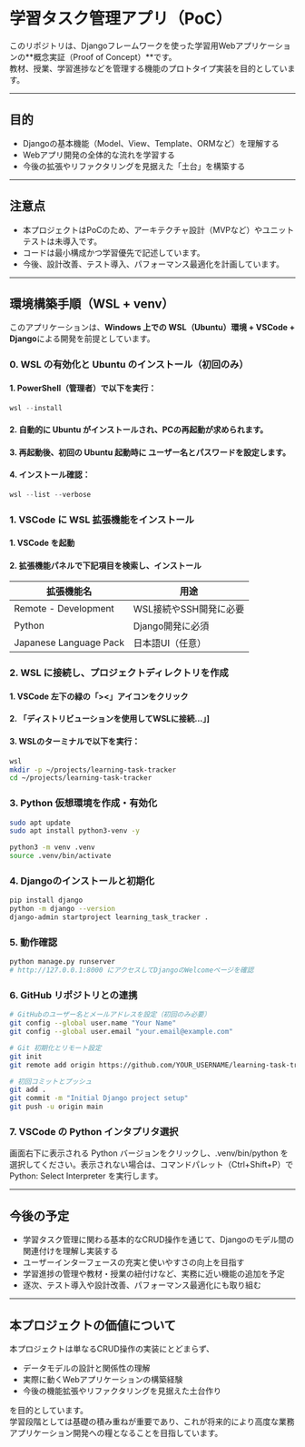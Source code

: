 # 学習タスク管理アプリ（PoC）

このリポジトリは、Djangoフレームワークを使った学習用Webアプリケーションの**概念実証（Proof of Concept）**です。  
教材、授業、学習進捗などを管理する機能のプロトタイプ実装を目的としています。

---

## 目的

- Djangoの基本機能（Model、View、Template、ORMなど）を理解する  
- Webアプリ開発の全体的な流れを学習する  
- 今後の拡張やリファクタリングを見据えた「土台」を構築する  

---

## 注意点

- 本プロジェクトはPoCのため、アーキテクチャ設計（MVPなど）やユニットテストは未導入です。  
- コードは最小構成かつ学習優先で記述しています。  
- 今後、設計改善、テスト導入、パフォーマンス最適化を計画しています。  

---

## 環境構築手順（WSL + venv）

このアプリケーションは、**Windows 上での WSL（Ubuntu）環境 + VSCode + Django**による開発を前提としています。

### 0. WSL の有効化と Ubuntu のインストール（初回のみ）

#### 1. PowerShell（管理者）で以下を実行：

```powershell
wsl --install
```

#### 2. 自動的に Ubuntu がインストールされ、PCの再起動が求められます。

#### 3. 再起動後、初回の Ubuntu 起動時に ユーザー名とパスワードを設定します。

#### 4. インストール確認：

```powershell
wsl --list --verbose
```

### 1. VSCode に WSL 拡張機能をインストール

#### 1. VSCode を起動

#### 2. 拡張機能パネルで下記項目を検索し、インストール

| 拡張機能名                  | 用途             |
| ---------------------- | -------------- |
| Remote - Development   | WSL接続やSSH開発に必要 |
| Python                 | Django開発に必須    |
| Japanese Language Pack | 日本語UI（任意）      |

### 2. WSL に接続し、プロジェクトディレクトリを作成

#### 1. VSCode 左下の緑の「><」アイコンをクリック

#### 2. 「ディストリビューションを使用してWSLに接続...」]

#### 3. WSLのターミナルで以下を実行：

```bash
wsl
mkdir -p ~/projects/learning-task-tracker
cd ~/projects/learning-task-tracker
```

### 3. Python 仮想環境を作成・有効化

```bash
sudo apt update
sudo apt install python3-venv -y

python3 -m venv .venv
source .venv/bin/activate
```

### 4. Djangoのインストールと初期化

```bash
pip install django
python -m django --version
django-admin startproject learning_task_tracker .
```

### 5. 動作確認

```bash
python manage.py runserver
# http://127.0.0.1:8000 にアクセスしてDjangoのWelcomeページを確認
```
### 6. GitHub リポジトリとの連携

```bash
# GitHubのユーザー名とメールアドレスを設定（初回のみ必要）
git config --global user.name "Your Name"
git config --global user.email "your.email@example.com"

# Git 初期化とリモート設定
git init
git remote add origin https://github.com/YOUR_USERNAME/learning-task-tracker.git

# 初回コミットとプッシュ
git add .
git commit -m "Initial Django project setup"
git push -u origin main

```

### 7. VSCode の Python インタプリタ選択
画面右下に表示される Python バージョンをクリックし、.venv/bin/python を選択してください。表示されない場合は、コマンドパレット（Ctrl+Shift+P）で Python: Select Interpreter を実行します。


---

## 今後の予定

- 学習タスク管理に関わる基本的なCRUD操作を通じて、Djangoのモデル間の関連付けを理解し実装する  
- ユーザーインターフェースの充実と使いやすさの向上を目指す  
- 学習進捗の管理や教材・授業の紐付けなど、実務に近い機能の追加を予定  
- 逐次、テスト導入や設計改善、パフォーマンス最適化にも取り組む  

---

## 本プロジェクトの価値について

本プロジェクトは単なるCRUD操作の実装にとどまらず、  
- データモデルの設計と関係性の理解  
- 実際に動くWebアプリケーションの構築経験  
- 今後の機能拡張やリファクタリングを見据えた土台作り  

を目的としています。  
学習段階としては基礎の積み重ねが重要であり、これが将来的により高度な業務アプリケーション開発への糧となることを目指しています。
